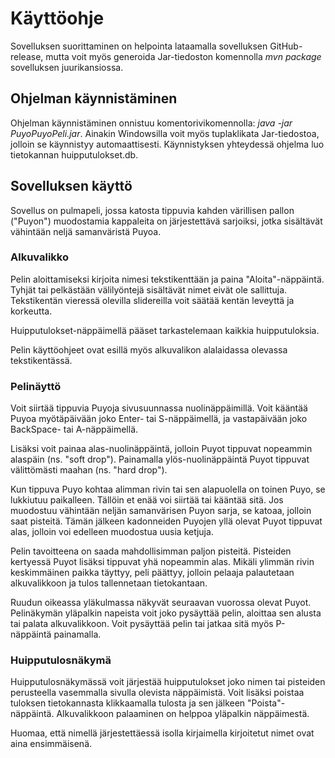 # Käyttöohje

Sovelluksen suorittaminen on helpointa lataamalla sovelluksen 
GitHub-release, mutta voit myös generoida Jar-tiedoston komennolla *mvn package* sovelluksen juurikansiossa.

## Ohjelman käynnistäminen

Ohjelman käynnistäminen onnistuu komentorivikomennolla: *java -jar 
PuyoPuyoPeli.jar*. 
Ainakin Windowsilla voit myös tuplaklikata Jar-tiedostoa, jolloin se 
käynnistyy automaattisesti. Käynnistyksen yhteydessä ohjelma luo tietokannan huipputulokset.db.

## Sovelluksen käyttö

Sovellus on pulmapeli, jossa katosta tippuvia kahden värillisen pallon 
("Puyon") muodostamia kappaleita on järjestettävä sarjoiksi, jotka 
sisältävät vähintään neljä samanväristä Puyoa.

### Alkuvalikko
Pelin aloittamiseksi kirjoita nimesi tekstikenttään ja paina 
"Aloita"-näppäintä. Tyhjät tai pelkästään välilyöntejä 
sisältävät nimet eivät ole sallittuja. Tekstikentän vieressä olevilla 
slidereilla voit säätää kentän leveyttä ja korkeutta. 

Huipputulokset-näppäimellä pääset tarkastelemaan kaikkia huipputuloksia.

Pelin käyttöohjeet ovat esillä myös alkuvalikon alalaidassa olevassa 
tekstikentässä.

### Pelinäyttö
Voit siirtää tippuvia Puyoja sivusuunnassa nuolinäppäimillä. Voit 
kääntää Puyoa myötäpäivään joko Enter- tai S-näppäimellä, ja 
vastapäivään joko BackSpace- tai A-näppäimellä.

Lisäksi voit painaa alas-nuolinäppäintä, jolloin Puyot tippuvat 
nopeammin alaspäin (ns. "soft drop"). Painamalla ylös-nuolinäppäintä 
Puyot tippuvat välittömästi maahan (ns. "hard drop").

Kun tippuva Puyo kohtaa alimman rivin tai sen alapuolella on toinen 
Puyo, se lukkiutuu paikalleen. Tällöin et enää voi siirtää tai kääntää 
sitä. Jos muodostuu vähintään neljän samanvärisen Puyon sarja, se 
katoaa, jolloin saat pisteitä. Tämän jälkeen kadonneiden Puyojen yllä olevat Puyot tippuvat 
alas, jolloin voi edelleen muodostua uusia ketjuja.

Pelin tavoitteena on saada mahdollisimman paljon pisteitä. Pisteiden 
kertyessä Puyot lisäksi tippuvat yhä nopeammin alas. Mikäli ylimmän 
rivin keskimmäinen paikka täyttyy, peli päättyy, jolloin pelaaja 
palautetaan alkuvalikkoon ja tulos tallennetaan tietokantaan.

Ruudun oikeassa yläkulmassa näkyvät seuraavan vuorossa olevat Puyot. Pelinäkymän yläpalkin napeista voit joko pysäyttää pelin, aloittaa sen alusta tai palata alkuvalikkoon. Voit pysäyttää pelin tai jatkaa sitä myös P-näppäintä painamalla.

### Huipputulosnäkymä
Huipputulosnäkymässä voit järjestää huipputulokset joko nimen tai 
pisteiden perusteella vasemmalla sivulla olevista näppäimistä. Voit 
lisäksi poistaa tuloksen tietokannasta klikkaamalla tulosta ja sen 
jälkeen "Poista"-näppäintä. Alkuvalikkoon palaaminen on helppoa 
yläpalkin näppäimestä.

Huomaa, että nimellä järjestettäessä isolla kirjaimella kirjoitetut 
nimet ovat aina ensimmäisenä.
